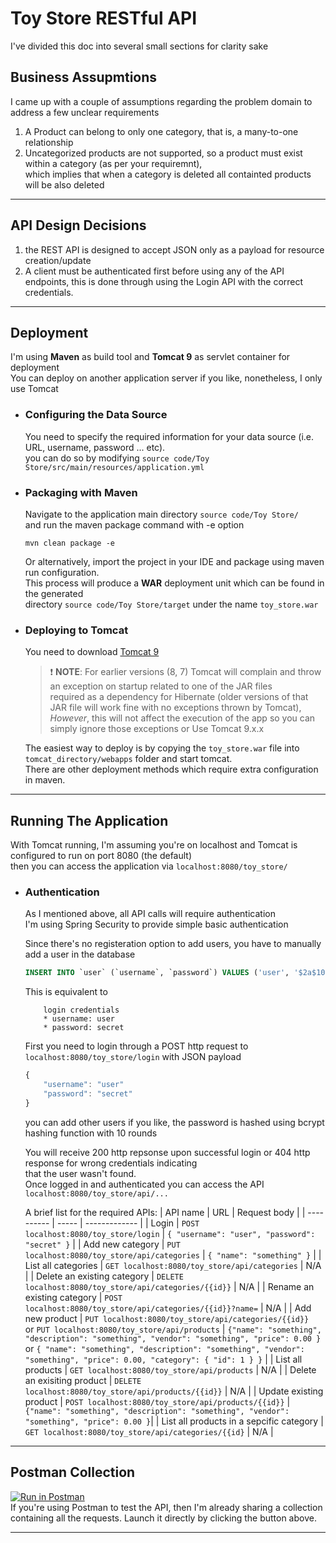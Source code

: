 # Toy Store RESTful API
I've divided this doc into several small sections for clarity sake

## __Business Assupmtions__
I came up with a couple of assumptions regarding the problem domain to address a few unclear requirements
1. A Product can belong to only one category, that is, a many-to-one relationship
2. Uncategorized products are not supported, so a product must exist within a category (as per your requiremnt),  
which implies that when a category is deleted all containted products will be also deleted

---

## __API Design Decisions__
1. the REST API is designed to accept JSON only as a payload for resource creation/update
2. A client must be authenticated first before using any of the API endpoints, this is done through 
using the Login API with the correct credentials.

---

## __Deployment__
I'm using __Maven__ as build tool and __Tomcat 9__ as servlet container for deployment  
You can deploy on another application server if you like, nonetheless, I only use Tomcat 
* ### __Configuring the Data Source__
    You need to specify the required information for your data source (i.e. URL, username, password ... etc).  
    you can do so by modifying `source code/Toy Store/src/main/resources/application.yml`

* ### __Packaging with Maven__
    Navigate to the application main directory `source code/Toy Store/`  
    and run the maven package command with -e option
    ```Shell
    mvn clean package -e
    ``` 
    Or alternatively, import the project in your IDE and package using maven run configuration.  
    This process will produce a __WAR__ deployment unit which can be found in the generated  
    directory `source code/Toy Store/target` under the name `toy_store.war`


* ### __Deploying to Tomcat__
    You need to download [Tomcat 9](https://tomcat.apache.org/download-90.cgi)  
    > ❗️ __NOTE__: For earlier versions (8, 7) Tomcat will complain and throw an exception on startup related to one of the JAR files  
    required as a dependency for Hibernate (older versions of that JAR file  will work fine with no exceptions thrown by Tomcat),  
    *However*, this will not affect the execution of the app so you can simply ignore those exceptions or Use Tomcat 9.x.x 

    The easiest way to deploy is by copying the `toy_store.war` file into `tomcat_directory/webapps` folder
    and start tomcat.  
    There are other deployment methods which require extra configuration in maven.

---
## __Running The Application__
With Tomcat running, I'm assuming you're on localhost and Tomcat is configured to run on port 8080 (the default)  
then you can access the application via `localhost:8080/toy_store/`

* ### __Authentication__
    As I mentioned above, all API calls will require authentication  
    I'm using Spring Security to provide simple basic authentication

    Since there's no registeration option to add users, you have to manually add a user in the database
    ```SQL
    INSERT INTO `user` (`username`, `password`) VALUES ('user', '$2a$10$a8r484Ht4fOSYUbVR3mZZOlMOEJu17PuRakkCBz07dSxrWifU.krK');
    ```
    This is equivalent to
    ```
        login credentials  
        * username: user  
        * password: secret
    ```
    First you need to login through a POST http request to  `localhost:8080/toy_store/login` with JSON payload
    ```javascript
    {
        "username": "user"
        "password": "secret"
    }
    ```
    you can add other users if you like, the password is hashed using bcrypt hashing function with 10 rounds  
      
    You will receive 200 http repsonse upon successful login or 404 http response for wrong credentials indicating  
    that the user wasn't found.  
    Once logged in and authenticated you can access the API `localhost:8080/toy_store/api/...`  
      
    A brief list for the required APIs:
    | API name | URL | Request body |
    | ---------- | ----- | ------------- |
    | Login | `POST localhost:8080/toy_store/login` | ```{ "username": "user", "password": "secret" }``` |
    | Add new category | `PUT localhost:8080/toy_store/api/categories` | ```{ "name": "something" }``` |
    | List all categories | `GET localhost:8080/toy_store/api/categories` | N/A |
    | Delete an existing category | `DELETE localhost:8080/toy_store/api/categories/{{id}}` | N/A |
    | Rename an existing category | `POST localhost:8080/toy_store/api/categories/{{id}}?name=` | N/A |
    | Add new product | `PUT localhost:8080/toy_store/api/categories/{{id}}`<br>or `PUT localhost:8080/toy_store/api/products` | ```{"name": "something", "description": "something", "vendor": "something", "price": 0.00 }```<br> or ```{ "name": "something", "description": "something", "vendor": "something", "price": 0.00, "category": { "id": 1 } }``` |
    | List all products | `GET localhost:8080/toy_store/api/products` | N/A |
    | Delete an exisiting product | `DELETE localhost:8080/toy_store/api/products/{{id}}` | N/A |
    | Update existing product | `POST localhost:8080/toy_store/api/products/{{id}}` | ```{"name": "something", "description": "something", "vendor": "something", "price": 0.00 }```|
    | List all products in a sepcific category | `GET localhost:8080/toy_store/api/categories/{{id}` | N/A |


---
## __Postman Collection__ 
[![Run in Postman](https://run.pstmn.io/button.svg)](https://app.getpostman.com/run-collection/55851a7302a2a4ea8598)  
If you're using Postman to test the API, then I'm already sharing a collection containing all the requests. Launch it directly by clicking the button above.

---



